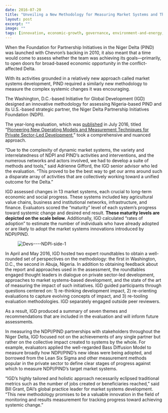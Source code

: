 ```yaml
---
date: 2016-07-20
title: "Unveiling a New Methodology for Measuring Market Systems and Their Impact on Local Development"
layout: post
excerpt: ""
image: ""
tags: [innovation, economic-growth, governance, environment-and-energy, sustainable-business]
---
```

<p>When the Foundation for Partnership Initiatives in the Niger Delta (PIND) was launched with Chevron’s backing in 2010, it also meant that a time would come to assess whether the team was achieving its goals—primarily, to open doors for broad-based economic opportunity in the conflict-affected Delta.</p><p>With its activities grounded in a relatively new approach called market systems development, PIND required a similarly new methodology to measure the complex systemic changes it was encouraging.</p><p>The Washington, D.C.-based Initiative for Global Development (IGD) designed an innovative methodology for assessing Nigeria-based PIND and its U.S.-based strategic partner, the Niger Delta Partnership Initiatives Foundation (NDPI).</p><p>The year-long evaluation, which was <a href="http://dai-global-developments.com/articles/chevrons-nigerian-initiative-found-to-decrease-business-risk-attract-local-investment-and-bring-hope/">published</a> in July 2016, titled “<a href="http://www.pindfoundation.org/homepage/pind-ndpi-impact-assessment-report/">Pioneering New Operating Models and Measurement Techniques for Private Sector-Led Development</a>,” took a comprehensive and nuanced approach.</p><p>“Due to the complexity of dynamic market systems, the variety and interrelatedness of NDPI and PIND’s activities and interventions, and the numerous networks and actors involved, we had to develop a suite of methods and tools,” said Adrienne Gifford, the IGD senior advisor who led the evaluation. “This proved to be the best way to get our arms around such a disparate array of activities that are collectively working toward a unified outcome for the Delta.”</p><p>IGD assessed changes in 13 market systems, each crucial to long-term economic and social progress. These systems included key agricultural value chains, business and institutional networks, infrastructure, and finance. Evaluators scored the “maturity” level of each system’s progress toward systemic change and desired end result. <strong>These maturity levels are depicted on the scale below.</strong> Additionally, IGD calculated “rates of adoption” to estimate the number of individuals who have already adopted or are likely to adopt the market systems innovations introduced by NDPI/PIND.</p><figure class="kg-card kg-image-card"><img src="https://pubs.ghost.io/uploads/Devs----NDPI-side-1.jpg" class="kg-image" alt="Devs----NDPI-side-1" loading="lazy" title="Scoring the “maturity” level of each system’s progress toward systemic change and desired end result. Source: Institute for Global Development, Washington, D.C."></figure><p>In April and May 2016, IGD hosted two expert roundtables to obtain a well-rounded set of perspectives on the methodology: the first in Washington, D.C., the second in Abuja, Nigeria. In addition to obtaining feedback about the report and approaches used in the assessment, the roundtables engaged thought leaders in dialogue on private sector-led development, approaches to market systems-based development, and the state of the art of measuring the impact of such initiatives. IGD guided participants through questions centered on: 1) re-thinking development impact, 2) re-orienting evaluations to capture evolving concepts of impact, and 3) re-tooling evaluation methodologies. IGD separately engaged outside peer reviewers.</p><p>As a result, IGD produced a summary of seven themes and recommendations that are included in the evaluation and will inform future assessments.</p><p>In measuring the NDPI/PIND partnerships with stakeholders throughout the Niger Delta, IGD focused not on the achievements of any single partner but rather on the collective impact created to systems by the whole. For example, evaluators applied the well-regarded Bass Diffusion Model to measure broadly how NDPI/PIND’s new ideas were being adopted, and borrowed from the Lean Six Sigma and other measurement methods popular in the private sector to define clear stages of progress against which to measure NDPI/PIND’s target market systems.</p><p>“IGD’s highly tailored and holistic approach necessarily eclipsed traditional metrics such as the number of jobs created or beneficiaries reached,” said Bill Grant, DAI’s global practice leader for market systems development. “This new methodology promises to be a valuable innovation in the field of monitoring and results measurement for tracking progress toward achieving systemic change.”</p>
  